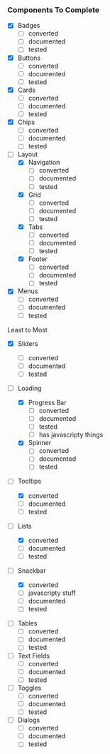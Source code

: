 ### Components To Complete

-   [x] Badges
    -   [ ] converted
    -   [ ] documented
    -   [ ] tested
-   [x] Buttons
    -   [ ] converted
    -   [ ] documented
    -   [ ] tested
-   [x] Cards
    -   [ ] converted
    -   [ ] documented
    -   [ ] tested
-   [x] Chips
    -   [ ] converted
    -   [ ] documented
    -   [ ] tested
-   [ ] Layout
    -   [x] Navigation
        -   [ ] converted
        -   [ ] documented
        -   [ ] tested
    -   [x] Grid
        -   [ ] converted
        -   [ ] documented
        -   [ ] tested
    -   [x] Tabs
        -   [ ] converted
        -   [ ] documented
        -   [ ] tested
    -   [x] Footer
        -   [ ] converted
        -   [ ] documented
        -   [ ] tested
-   [x] Menus
    -   [ ] converted
    -   [ ] documented
    -   [ ] tested

Least to Most

-   [x] Sliders
    -   [ ] converted
    -   [ ] documented
    -   [ ] tested
-   [ ] Loading

    -   [x] Progress Bar
        -   [ ] converted
        -   [ ] documented
        -   [ ] tested
        -   [ ] has javascripty things
    -   [x] Spinner
        -   [ ] converted
        -   [ ] documented
        -   [ ] tested

-   [ ] Tooltips
    -   [x] converted
    -   [ ] documented
    -   [ ] tested
-   [ ] Lists
    -   [x] converted
    -   [ ] documented
    -   [ ] tested
-   [ ] Snackbar

    -   [x] converted
    -   [ ] javascripty stuff
    -   [ ] documented
    -   [ ] tested

*   [ ] Tables
    -   [ ] converted
    -   [ ] documented
    -   [ ] tested
*   [ ] Text Fields
    -   [ ] converted
    -   [ ] documented
    -   [ ] tested
*   [ ] Toggles
    -   [ ] converted
    -   [ ] documented
    -   [ ] tested
*   [ ] Dialogs
    -   [ ] converted
    -   [ ] documented
    -   [ ] tested
